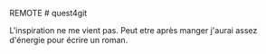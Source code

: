 REMOTE # quest4git

L'inspiration ne me vient pas.
Peut etre après manger j'aurai assez d'énergie pour écrire un roman.

